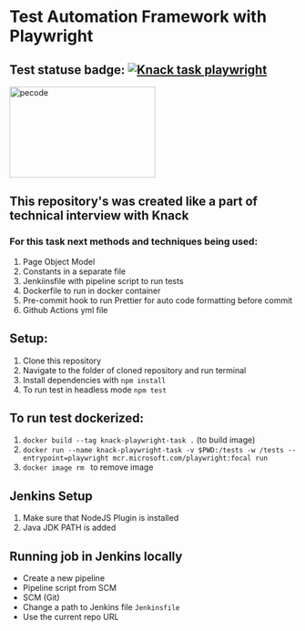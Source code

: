 # Test Automation Framework with Playwright

## Test statuse badge: [![Knack task playwright](https://github.com/Kryvchenko/knack-playwright-task/actions/workflows/playwtight.yml/badge.svg)](https://github.com/Kryvchenko/pecode-task-cypress/actions/workflows/cypress.yml)

<a href="https://knack.com" target="_blank" rel="noreferrer"> <img src="https://intellyx.com/wp-content/uploads/2022/09/Knack-intellyx-BC-logo-1200x628-1-768x480.png" alt="pecode" width="256" height="160"/></a>

## This repository's was created like a part of technical interview with Knack

### For this task next methods and techniques being used:

1. Page Object Model
2. Constants in a separate file
3. Jenkiinsfile with pipeline script to run tests
4. Dockerfile to run in docker container
5. Pre-commit hook to run Prettier for auto code formatting before commit
6. Github Actions yml file

## Setup:

1. Clone this repository
2. Navigate to the folder of cloned repository and run terminal
3. Install dependencies with `npm install`
4. To run test in headless mode `npm test`

## To run test dockerized:

1. `docker build --tag knack-playwright-task .` (to build image)
2. `docker run --name knack-playwright-task -v $PWD:/tests -w /tests --entrypoint=playwright mcr.microsoft.com/playwright:focal run`
3. `docker image rm ` to remove image

## Jenkins Setup

1. Make sure that NodeJS Plugin is installed
2. Java JDK PATH is added

## Running job in Jenkins locally

- Create a new pipeline
- Pipeline script from SCM
- SCM (Git)
- Change a path to Jenkins file `Jenkinsfile`
- Use the current repo URL
